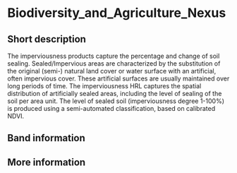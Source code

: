 # Biodiversity_and_Agriculture_Nexus

## Short description

The imperviousness products capture the percentage and change of soil sealing. Sealed/Impervious areas are characterized by the substitution of the original (semi-) natural land cover or water surface with an artificial, often impervious cover. These artificial surfaces are usually maintained over long periods of time. The imperviousness HRL captures the spatial distribution of artificially sealed areas, including the level of sealing of the soil per area unit. The level of sealed soil (imperviousness degree 1-100%) is produced using a semi-automated classification, based on calibrated NDVI.

## Band information



## More information


